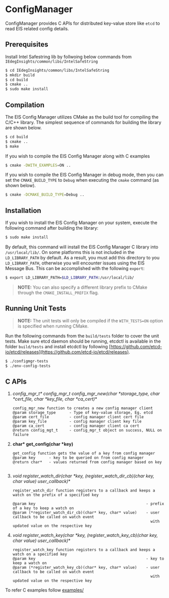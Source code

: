 # ConfigManager

ConfigManager provides C APIs for distributed key-value store like `etcd` to read EIS related config details.

## Prerequisites
Install Intel Safestring lib by follwoing below commands from `IEdegInsights/common/libs/IntelSafeString`

```sh
$ cd IEdegInsights/common/libs/IntelSafeString
$ mkdir build
$ cd build
$ cmake ..
$ sudo make install
```
## Compilation
The EIS Config Manager utilizes CMake as the build tool for compiling the C/C++
library. The simplest sequence of commands for building the library are
shown below.

```sh
$ cd build
$ cmake ..
$ make
```

If you wish to compile the EIS Config Manager along with C examples
```sh
$ cmake -DWITH_EXAMPLES=ON ..
```


If you wish to compile the EIS Config Manager in debug mode, then you can set
the `CMAKE_BUILD_TYPE` to `Debug` when executing the `cmake` command (as shown
below).

```sh
$ cmake -DCMAKE_BUILD_TYPE=Debug ..
```
## Installation

If you wish to install the EIS Config Manager on your system, execute the
following command after building the library:

```sh
$ sudo make install
```

By default, this command will install the EIS Config Manager C library into
`/usr/local/lib/`. On some platforms this is not included in the `LD_LIBRARY_PATH`
by default. As a result, you must add this directory to you `LD_LIBRARY_PATH`,
otherwise you will encounter issues using the EIS Message Bus. This can
be accomplished with the following `export`:

```sh
$ export LD_LIBRARY_PATH=$LD_LIBRARY_PATH:/usr/local/lib/
```
> **NOTE:** You can also specify a different library prefix to CMake through
> the `CMAKE_INSTALL_PREFIX` flag.

## Running Unit Tests

> **NOTE:** The unit tests will only be compiled if the `WITH_TESTS=ON` option
> is specified when running CMake.

Run the following commands from the `build/tests` folder to cover the unit
tests. Make sure etcd daemon should be running, etcdctl is available in the folder `build/tests` and install etcdctl by following [https://github.com/etcd-io/etcd/releases](https://github.com/etcd-io/etcd/releases).

```sh
$ ./configmgr-tests
$ ./env-config-tests
```

## C APIs

1. **config_mgr_t\* config_mgr_t* config_mgr_new(char \*storage_type, char \*cert_file, char \*key_file, char \*ca_cert)**    
   ```
   config_mgr_new function to creates a new config manager client
   @param storage_type      - Type of key-value storage, Eg. etcd
   @param cert_file         - config manager client cert file
   @param key_file          - config manager client key file
   @param ca_cert           - config manager client ca cert
   @return config_mgt_t     - config_mgr_t object on success, NULL on failure
   ```

2. **char\* get_config(char \*key)**
    ```
    get_config function gets the value of a key from config manager
    @param key      - key to be queried on from config manager
    @return char*   - values returned from config manager based on key
    ```
    ```

3. **void register_watch_dir(char \*key, (*register_watch_dir_cb)(char* key, char* value) user_callback)**
    ```
    register_watch_dir function registers to a callback and keeps a watch on the prefix of a specified key

    @param key                                                 - prefix of a key to keep a watch on
    @param (*register_watch_dir_cb)(char* key, char* value)    - user callback to be called on watch event
                                                                 with updated value on the respective key
    ```
4. **void register_watch_key(char \*key, (*register_watch_key_cb)(char* key, char* value) user_callback)**
    ```
    register_watch_key function registers to a callback and keeps a watch on a specified key
    @param key                                                 - key to keep a watch on
    @param (*register_watch_key_cb)(char* key, char* value)    - user callback to be called on watch event
                                                                 with updated value on the respective key
    
    ```

To refer C examples follow [examples/](examples/)
